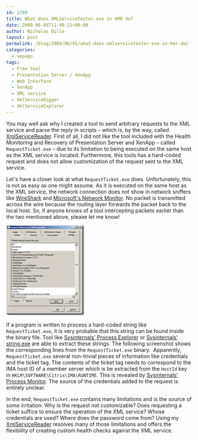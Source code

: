 ```yaml
---
id: 1789
title: What does XMLServiceTester.exe in HMR do?
date: 2009-06-05T11:49:21+00:00
author: Nicholas Dille
layout: post
permalink: /blog/2009/06/05/what-does-xmlservicetester-exe-in-hmr-do/
categories:
  - sepago
tags:
  - Free Tool
  - Presentation Server / XenApp
  - Web Interface
  - XenApp
  - XML service
  - XmlServiceDigger
  - XmlServiceExplorer
---
```

You may well ask why I created a tool to send arbitrary requests to the XML service and parse the reply in scripts – which is, by the way, called [XmlServiceReader](/blog/2009/05/19/health-checking-the-xml-service-with-custom-requests). First of all, I did not like the tool included with the Health Monitoring and Recovery of Presentation Server and XenApp – called `RequestTicket.exe` – due to its limitation to being executed on the same host as the XML service is located. Furthermore, this tools has a hard-coded request and does not allow customization of the request sent to the XML service.

<!--more-->

Let's have a closer look at what `RequestTicket.exe` does. Unfortunately, this is not as easy as one might assume. As it is executed on the same host as the XML service, the network connection does not show in network sniffers like [WireShark](http://www.wireshark.org/) and [Microsoft's Network Monitor](http://www.microsoft.com/downloads/details.aspx?FamilyID=983b941d-06cb-4658-b7f6-3088333d062f&displaylang=en). No packet is transmitted across the wire because the routing layer forwards the packet back to the local host. So, if anyone knows of a tool intercepting packets earlier than the two mentioned above, please let me know!

[![Exploring RequestTicket.exe](/assets/2009/06/image-request.png)](/assets/2009/06/image-request.png)

If a program is written to process a hard-coded string like `RequestTicket.exe`, it is very probable that this string can be found inside the binary file. Tool like [Sysinternals' Process Explorer](http://technet.microsoft.com/de-de/sysinternals/bb896653.aspx) or [Sysinternals' string.exe](http://technet.microsoft.com/de-de/sysinternals/bb897439%28en-us%29.aspx) are able to extract these strings. The following screenshot shows the corresponding lines from the `RequestTicket.exe` binary.  Apparently, `RequestTicket.exe` several non-trivial pieces of information like credentials and the ticket tag. The contents of the ticket tag needs to correspond to the IMA host ID of a member server which is be extracted from the `HostId` key in `HKLM\SOFTWARE\Citrix\IMA\RUNTIME`. This is revealed by [Sysinternals' Process Monitor](http://technet.microsoft.com/de-de/sysinternals/bb896645.aspx). The source of the credentials added to the request is entirely unclear.

In the end, `RequestTicket.exe` contains many limitations and is the source of some irritation: Why is the request not customizable? Does requesting a ticket suffice to ensure the operation of the XML service? Whose credentials are used? Where does the password come from? Using my [XmlServiceReader](/blog/2009/05/19/health-checking-the-xml-service-with-custom-requests) resolves many of those limitations and offers the flexibility of creating custom health checks against the XML service.
